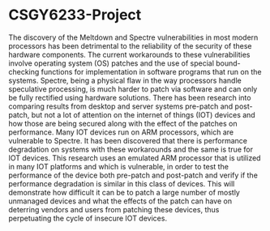 # CSGY6233-Project
The discovery of the Meltdown and Spectre vulnerabilities in most modern processors has been detrimental to the reliability of the security of these hardware components. The current workarounds to these vulnerabilities involve operating system (OS) patches and the use of special bound-checking functions for implementation in software programs that run on the systems. Spectre, being a physical flaw in the way processors handle speculative processing, is much harder to patch via software and can only be fully rectified using hardware solutions. There has been research into comparing results from desktop and server systems pre-patch and post-patch, but not a lot of attention on the internet of things (IOT) devices and how those are being secured along with the effect of the patches on performance. Many IOT devices run on ARM processors, which are vulnerable to Spectre. It has been discovered that there is performance degradation on systems with these workarounds and the same is true for IOT devices. This research uses an emulated ARM processor that is utilized in many IOT platforms and which is vulnerable, in order to test the performance of the device both pre-patch and post-patch and verify if the performance degradation is similar in this class of devices. This will demonstrate how difficult it can be to patch a large number of mostly unmanaged devices and what the effects of the patch can have on deterring vendors and users from patching these devices, thus perpetuating the cycle of insecure IOT devices.
